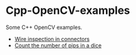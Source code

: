 # Cpp-OpenCV-examples
Some C++ OpenCV examples.

- [Wire inspection in connectors](connectors)
- [Count the number of pips in a dice](dice)